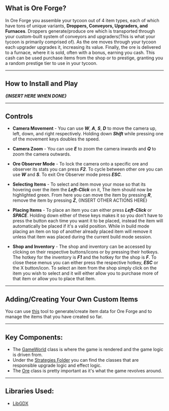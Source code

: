 
## What is Ore Forge? 


In Ore Forge you assemble your tycoon out of 4 item types, each of which have tons of unique variants,
**Droppers, Conveyors, Upgraders, and Furnaces**. Droppers generate/produce ore which is transported through your
custom-built system of conveyors and upgraders(This is what your tycoon is primarily comprised of). As the ore moves
through your tycoon each upgrader upgrades it, increasing its value. Finally, the ore is delivered to a furnace, where
it is sold, often with a bonus, earning you cash. This cash can be used purchase items from the shop or to prestige,
granting you a random prestige tier to use in your tycoon. 

---

## How to Install and Play

_**{INSERT HERE WHEN DONE}**_

---


## Controls
* **Camera Movement** - You can use _**W**_, _**A**_, _**S**_, _**D**_ to move the camera up, left, down, and right respectively. Holding down _**Shift**_ while 
pressing one of the movement keys doubles the speed.
 

* **Camera Zoom** - You can use _**E**_ to zoom the camera inwards and _**Q**_ to zoom the camera outwards.
 

* **Ore Observer Mode** - To lock the camera onto a specific ore and observer its stats you can press _**F2**_. To cycle between other ore you can
use _**W**_ and _**S**_. To exit Ore Observer mode press _**ESC**_.
 

* **Selecting Items** - To select and item move your mose so that its hovering over the item the _**Left-Click**_ on it, The item should now
be highlighted green. From here you can move the item by pressing _**R**_, remove the item by pressing _**Z**_, {INSERT OTHER ACTIONS HERE}
 

* **Placing Items** - To place an item you can either press _**Left-Click**_ or _**SPACE**_. Holding down either of these keys
makes it so you don't have to press the button each time you want it to be placed, instead the item will automatically be placed if it's a valid position.
While in build mode placing an item on top of another already placed item will remove it unless that item was placed during the current build mode session.

 
* **Shop and Inventory** - The shop and inventory can be accessed by clicking on their respective buttons/icons or by pressing their hotkeys.
The hotkey for the inventory is _**F1**_ and the hotkey for the shop is _**F**_. To close these menus you can either press the respective hotkey, _**ESC**_ or
the X button/icon. To select an item from the shop simply click on the item you wish to select and it will either allow you to purchase more of that item
or allow you to place that item.

---
## Adding/Creating Your Own Custom Items
You can use [this](https://github.com/NathanUlmen/OreForge-Item-Json-Generator) tool to generate/create item data for Ore Forge and to manage the items that you have created so far.

---
## Key Components:
* The [GameWorld](https://github.com/NathanUlmen/OreForge/blob/main/core/src/main/java/ore/forge/Screens/GameWorld.java) class is where the game is rendered and the game logic is driven from.
* Under the [Strategies Folder](https://github.com/NathanUlmen/OreForge/tree/main/core/src/main/java/ore/forge/Strategies) you can find the classes that are responsible upgrade logic and effect logic.
* The [Ore](https://github.com/NathanUlmen/OreForge/blob/main/core/src/main/java/ore/forge/Ore.java) class is pretty important as it's what the game revolves around. 

---
## Libraries Used:
* [LibGDX](https://github.com/libgdx/libgdx)


